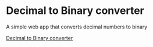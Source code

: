 # Decimal to Binary converter

A simple web app that converts decimal numbers to binary

[Decimal to Binary converter](https://prashantstha308.github.io/DecimalToBinary/)
